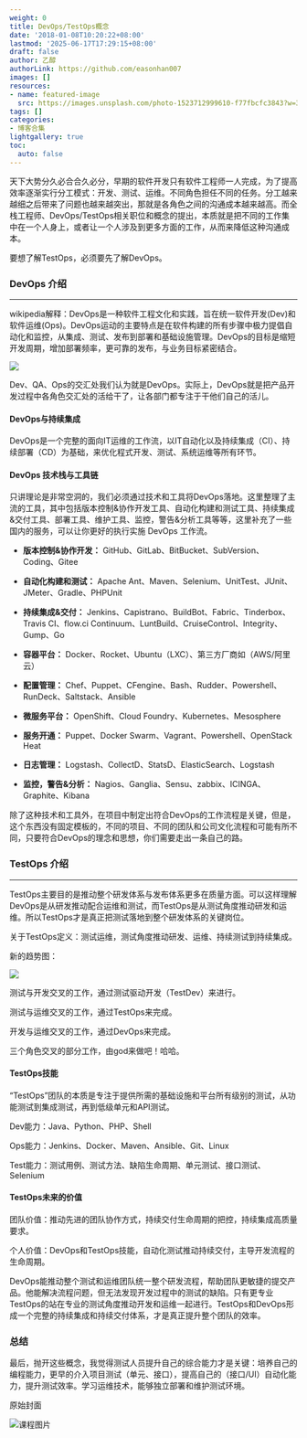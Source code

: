 ```yaml
---
weight: 0
title: DevOps/TestOps概念
date: '2018-01-08T10:20:22+08:00'
lastmod: '2025-06-17T17:29:15+08:00'
draft: false
author: 乙醇
authorLink: https://github.com/easonhan007
images: []
resources:
- name: featured-image
  src: https://images.unsplash.com/photo-1523712999610-f77fbcfc3843?w=300
tags: []
categories:
- 博客合集
lightgallery: true
toc:
  auto: false
---
```




天下大势分久必合合久必分，早期的软件开发只有软件工程师一人完成，为了提高效率逐渐实行分工模式：开发、测试、运维。不同角色担任不同的任务。分工越来越细之后带来了问题也越来越突出，那就是各角色之间的沟通成本越来越高。而全栈工程师、DevOps/TestOps相关职位和概念的提出，本质就是把不同的工作集中在一个人身上，或者让一个人涉及到更多方面的工作，从而来降低这种沟通成本。



要想了解TestOps，必须要先了解DevOps。



### DevOps 介绍
---

wikipedia解释：DevOps是一种软件工程文化和实践，旨在统一软件开发(Dev)和软件运维(Ops)。DevOps运动的主要特点是在软件构建的所有步骤中极力提倡自动化和监控，从集成、测试、发布到部署和基础设施管理。DevOps的目标是缩短开发周期，增加部署频率，更可靠的发布，与业务目标紧密结合。

![](http://img.testclass.net/tc_Devops.png)

Dev、QA、Ops的交汇处我们认为就是DevOps。实际上，DevOps就是把产品开发过程中各角色交汇处的活给干了，让各部门都专注于干他们自己的活儿。



#### DevOps与持续集成

DevOps是一个完整的面向IT运维的工作流，以IT自动化以及持续集成（CI）、持续部署（CD）为基础，来优化程式开发、测试、系统运维等所有环节。



#### DevOps 技术栈与工具链

只讲理论是非常空洞的，我们必须通过技术和工具将DevOps落地。这里整理了主流的工具，其中包括版本控制&协作开发工具、自动化构建和测试工具、持续集成&交付工具、部署工具、维护工具、监控，警告&分析工具等等，这里补充了一些国内的服务，可以让你更好的执行实施 DevOps 工作流。

* __版本控制&协作开发：__ GitHub、GitLab、BitBucket、SubVersion、Coding、Gitee

* __自动化构建和测试：__ Apache Ant、Maven、Selenium、UnitTest、JUnit、JMeter、Gradle、PHPUnit

* __持续集成&交付：__ Jenkins、Capistrano、BuildBot、Fabric、Tinderbox、Travis CI、flow.ci Continuum、LuntBuild、CruiseControl、Integrity、Gump、Go

* __容器平台：__ Docker、Rocket、Ubuntu（LXC）、第三方厂商如（AWS/阿里云）

* __配置管理：__ Chef、Puppet、CFengine、Bash、Rudder、Powershell、RunDeck、Saltstack、Ansible

* __微服务平台：__ OpenShift、Cloud Foundry、Kubernetes、Mesosphere

* __服务开通：__ Puppet、Docker Swarm、Vagrant、Powershell、OpenStack Heat

* __日志管理：__ Logstash、CollectD、StatsD、ElasticSearch、Logstash

* __监控，警告&分析：__ Nagios、Ganglia、Sensu、zabbix、ICINGA、Graphite、Kibana

除了这种技术和工具外，在项目中制定出符合DevOps的工作流程是关键，但是，这个东西没有固定模板的，不同的项目、不同的团队和公司文化流程和可能有所不同，只要符合DevOps的理念和思想，你们需要走出一条自己的路。



### TestOps 介绍
---

TestOps主要目的是推动整个研发体系与发布体系更多在质量方面。可以这样理解DevOps是从研发推动配合运维和测试，而TestOps是从测试角度推动研发和运维。所以TestOps才是真正把测试落地到整个研发体系的关键岗位。

关于TestOps定义：测试运维，测试角度推动研发、运维、持续测试到持续集成。



新的趋势图：

![](http://img.testclass.net/tc_TestOps.gif)

测试与开发交叉的工作，通过测试驱动开发（TestDev）来进行。

测试与运维交叉的工作，通过TestOps来完成。

开发与运维交叉的工作，通过DevOps来完成。

三个角色交叉的部分工作，由god来做吧！哈哈。



#### TestOps技能

“TestOps”团队的本质是专注于提供所需的基础设施和平台所有级别的测试，从功能测试到集成测试，再到低级单元和API测试。

Dev能力：Java、Python、PHP、Shell

Ops能力：Jenkins、Docker、Maven、Ansible、Git、Linux

Test能力：测试用例、测试方法、缺陷生命周期、单元测试、接口测试、Selenium



#### TestOps未来的价值

团队价值：推动先进的团队协作方式，持续交付生命周期的把控，持续集成高质量要求。

个人价值：DevOps和TestOps技能，自动化测试推动持续交付，主导开发流程的生命周期。

DevOps能推动整个测试和运维团队统一整个研发流程，帮助团队更敏捷的提交产品。他能解决流程问题，但无法发现开发过程中的测试的缺陷。只有更专业TestOps的站在专业的测试角度推动开发和运维一起进行。TestOps和DevOps形成一个完整的持续集成和持续交付体系，才是真正提升整个团队的效率。



### 总结

最后，抛开这些概念，我觉得测试人员提升自己的综合能力才是关键：培养自己的编程能力，更早的介入项目测试（单元、接口），提高自己的（接口/UI）自动化能力，提升测试效率。学习运维技术，能够独立部署和维护测试环境。




原始封面

![课程图片](https://images.unsplash.com/photo-1523712999610-f77fbcfc3843?w=300)

